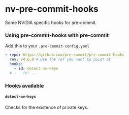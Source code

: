 # nv-pre-commit-hooks

Some NVIDIA specific hooks for pre-commit.

### Using pre-commit-hooks with pre-commit

Add this to your `.pre-commit-config.yaml`

```yaml
- repo: https://github.com/pre-commit/pre-commit-hooks
  rev: v4.6.0 # Use the ref you want to point at
  hooks:
    - id: detect-nv-keys
  # -   id: ...
```

### Hooks available

#### `detect-nv-keys`

Checks for the existence of private keys.
